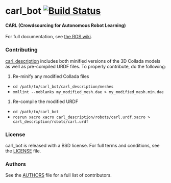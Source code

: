 carl_bot [![Build Status](https://api.travis-ci.org/WPI-RAIL/carl_bot.png)](https://travis-ci.org/WPI-RAIL/carl_bot)
========

#### CARL (Crowdsourcing for Autonomous Robot Learning)
For full documentation, see [the ROS wiki](http://ros.org/wiki/carl_bot).

### Contributing

[carl_description](carl_description) includes both minified versions of the 3D Collada models as well as pre-compiled URDF files. To properly contribute, do the following:

 1. Re-minify any modified Collada files
   * `cd /path/to/carl_bot/carl_description/meshes`
   * `xmllint --noblanks my_modified_mesh.dae > my_modified_mesh.min.dae`
 1. Re-compile the modified URDF
   * `cd /path/to/carl_bot`
   * `rosrun xacro xacro carl_description/robots/carl.urdf.xacro > carl_description/robots/carl.urdf`

### License
carl_bot is released with a BSD license. For full terms and conditions, see the [LICENSE](LICENSE) file.

### Authors
See the [AUTHORS](AUTHORS.md) file for a full list of contributors.
